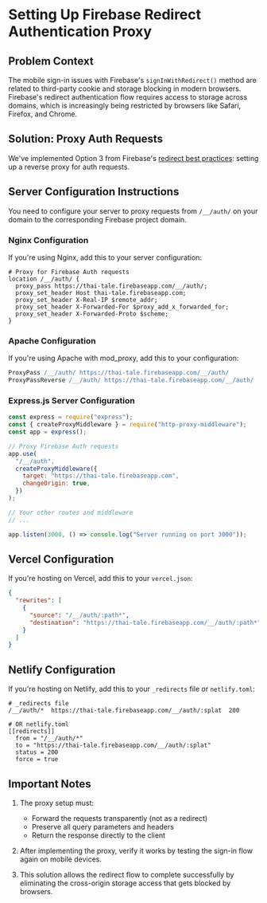 # Setting Up Firebase Redirect Authentication Proxy

## Problem Context

The mobile sign-in issues with Firebase's `signInWithRedirect()` method are related to third-party cookie and storage blocking in modern browsers. Firebase's redirect authentication flow requires access to storage across domains, which is increasingly being restricted by browsers like Safari, Firefox, and Chrome.

## Solution: Proxy Auth Requests

We've implemented Option 3 from Firebase's [redirect best practices](https://firebase.google.com/docs/auth/web/redirect-best-practices): setting up a reverse proxy for auth requests.

## Server Configuration Instructions

You need to configure your server to proxy requests from `/__/auth/` on your domain to the corresponding Firebase project domain.

### Nginx Configuration

If you're using Nginx, add this to your server configuration:

```nginx
# Proxy for Firebase Auth requests
location /__/auth/ {
  proxy_pass https://thai-tale.firebaseapp.com/__/auth/;
  proxy_set_header Host thai-tale.firebaseapp.com;
  proxy_set_header X-Real-IP $remote_addr;
  proxy_set_header X-Forwarded-For $proxy_add_x_forwarded_for;
  proxy_set_header X-Forwarded-Proto $scheme;
}
```

### Apache Configuration

If you're using Apache with mod_proxy, add this to your configuration:

```apache
ProxyPass /__/auth/ https://thai-tale.firebaseapp.com/__/auth/
ProxyPassReverse /__/auth/ https://thai-tale.firebaseapp.com/__/auth/
```

### Express.js Server Configuration

```javascript
const express = require("express");
const { createProxyMiddleware } = require("http-proxy-middleware");
const app = express();

// Proxy Firebase Auth requests
app.use(
  "/__/auth",
  createProxyMiddleware({
    target: "https://thai-tale.firebaseapp.com",
    changeOrigin: true,
  })
);

// Your other routes and middleware
// ...

app.listen(3000, () => console.log("Server running on port 3000"));
```

## Vercel Configuration

If you're hosting on Vercel, add this to your `vercel.json`:

```json
{
  "rewrites": [
    {
      "source": "/__/auth/:path*",
      "destination": "https://thai-tale.firebaseapp.com/__/auth/:path*"
    }
  ]
}
```

## Netlify Configuration

If you're hosting on Netlify, add this to your `_redirects` file or `netlify.toml`:

```
# _redirects file
/__/auth/*  https://thai-tale.firebaseapp.com/__/auth/:splat  200

# OR netlify.toml
[[redirects]]
  from = "/__/auth/*"
  to = "https://thai-tale.firebaseapp.com/__/auth/:splat"
  status = 200
  force = true
```

## Important Notes

1. The proxy setup must:

   - Forward the requests transparently (not as a redirect)
   - Preserve all query parameters and headers
   - Return the response directly to the client

2. After implementing the proxy, verify it works by testing the sign-in flow again on mobile devices.

3. This solution allows the redirect flow to complete successfully by eliminating the cross-origin storage access that gets blocked by browsers.
